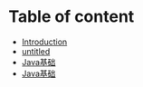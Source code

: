 # Table of content

* [Introduction](README.md)
* [untitled](untitled.md)
* [Java基础](java/Java基础.md)
* [Java基础](java/Java基础.md)




